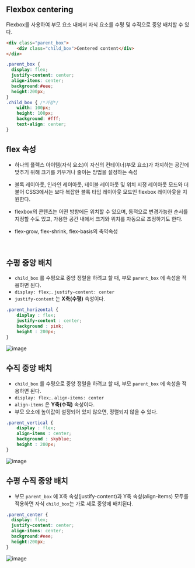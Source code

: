 ## Flexbox centering
Flexbox를 사용하여 부모 요소 내에서 자식 요소를 수평 및 수직으로 중앙 배치할 수 있다.

```html
<div class="parent_box">
	<div class="child_box">Centered content</div>
</div>
```
```css
.parent_box {
  display: flex;
  justify-content: center;
  align-items: center;
  background:#eee;
  height:200px;
}
.child_box { /*가정*/
    width: 100px;
    height: 100px;
    background: #fff;
    text-align: center;
}   
```

## flex 속성
- 하나의 플렉스 아이템(자식 요소)이 자신의 컨테이너(부모 요소)가 차지하는 공간에 맞추기 위해 크기를 키우거나 줄이는 방법을 설정하는 속성
- 블록 레이아웃, 인라인 레이아웃, 테이블 레이아웃 및 위치 지정 레이아웃 모드와 더불어 CSS3에서는 보다 복잡한 블록 타입 레이아웃 모드인 flexbox 레이아웃을 지원한다. 
- flexbox의 콘텐츠는 어떤 방향에든 위치할 수 있으며, 동적으로 변경가능한 순서를 지정할 수도 있고, 가용한 공간 내에서 크기와 위치를 자동으로 조정하기도 한다.  
- flex-grow, flex-shrink, flex-basis의 축약속성
  
  <br>

## 수평 중앙 배치

- `child_box` 를 수평으로 중앙 정렬을 하려고 할 때, 부모 `parent_box` 에 속성을 적용하면 된다.  
- `display: flex;`. `justify-content: center`  
- `justify-content` 는 **X축(수평)** 속성이다.

```css
.parent_horizontal {
	display : flex;
	justify-content : center;	
	background : pink;
	height : 200px;
}
```

![image](https://user-images.githubusercontent.com/47467774/119782445-2c123880-bf07-11eb-8f53-d6e0c337260e.png)



## 수직 중앙 배치

- `child_box` 를 수평으로 중앙 정렬을 하려고 할 때, 부모 `parent_box` 에 속성을 적용하면 된다.  
- `display: flex;`. `align-items: center` 
- `align-items` 은 **Y축(수직)** 속성이다.
- 부모 요소에 높이값이 설정되어 있지 않으면, 정렬되지 않을 수 있다.

```css
.parent_vertical {
	display : flex;
	align-items : center;
	background : skyblue;
	height : 200px;
}
```

![image](https://user-images.githubusercontent.com/47467774/119782475-35030a00-bf07-11eb-9a66-e210b6f45266.png)


## 수평 수직 중앙 배치

- 부모 `parent_box` 에 X축 속성(justify-content)과 Y축 속성(align-items) 모두를 적용하면 자식 `child_box`는 가로 세로 중앙에 배치된다.

```css
.parent_center {
  display: flex;
  justify-content: center;
  align-items: center;
  background:#eee;
  height:200px;
}
```

![image](https://user-images.githubusercontent.com/47467774/119782520-3fbd9f00-bf07-11eb-845a-0fb226df9f58.png)

